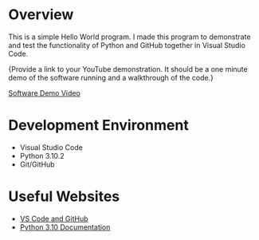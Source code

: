 # Overview

This is a simple Hello World program. I made this program to demonstrate and test the functionality of Python and GitHub together in Visual Studio Code.

{Provide a link to your YouTube demonstration.  It should be a one minute demo of the software running and a walkthrough of the code.}

[Software Demo Video](http://youtube.link.goes.here)

# Development Environment

* Visual Studio Code
* Python 3.10.2
* Git/GitHub

# Useful Websites

* [VS Code and GitHub](https://code.visualstudio.com/docs/sourcecontrol/overview)
* [Python 3.10 Documentation](https://docs.python.org/3.10/)